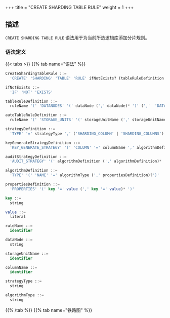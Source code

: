 +++
title = "CREATE SHARDING TABLE RULE"
weight = 1
+++

## 描述

`CREATE SHARDING TABLE RULE` 语法用于为当前所选逻辑库添加分片规则。

### 语法定义

{{< tabs >}}
{{% tab name="语法" %}}
```sql
CreateShardingTableRule ::=
  'CREATE' 'SHARDING' 'TABLE' 'RULE' ifNotExists? (tableRuleDefinition | autoTableRuleDefinition) (',' (tableRuleDefinition | autoTableRuleDefinition))*

ifNotExists ::=
  'IF' 'NOT' 'EXISTS'

tableRuleDefinition ::= 
  ruleName '(' 'DATANODES' '(' dataNode (',' dataNode)* ')' (','  'DATABASE_STRATEGY' '(' strategyDefinition ')')? (','  'TABLE_STRATEGY' '(' strategyDefinition ')')? (','  'KEY_GENERATE_STRATEGY' '(' keyGenerateStrategyDefinition ')')? (',' 'AUDIT_STRATEGY' '(' auditStrategyDefinition ')')? ')'

autoTableRuleDefinition ::=
  ruleName '(' 'STORAGE_UNITS' '(' storageUnitName (',' storageUnitName)*  ')' ',' 'SHARDING_COLUMN' '=' columnName ',' algorithmDefinition (',' 'KEY_GENERATE_STRATEGY' '(' keyGenerateStrategyDefinition ')')? (',' 'AUDIT_STRATEGY' '(' auditStrategyDefinition ')')? ')'

strategyDefinition ::=
  'TYPE' '=' strategyType ',' ('SHARDING_COLUMN' | 'SHARDING_COLUMNS') '=' columnName ',' algorithmDefinition

keyGenerateStrategyDefinition ::= 
  'KEY_GENERATE_STRATEGY' '(' 'COLUMN' '=' columnName ',' algorithmDefinition ')' 

auditStrategyDefinition ::= 
  'AUDIT_STRATEGY' '(' algorithmDefinition (',' algorithmDefinition)* ')'

algorithmDefinition ::=
  'TYPE' '(' 'NAME' '=' algorithmType (',' propertiesDefinition)?')'

propertiesDefinition ::=
  'PROPERTIES' '(' key '=' value (',' key '=' value)* ')'

key ::=
  string

value ::=
  literal

ruleName ::=
  identifier

dataNode ::=
  string

storageUnitName ::=
  identifier

columnName ::=
  identifier

strategyType ::=
  string

algorithmType ::=
  string
```
{{% /tab %}}
{{% tab name="铁路图" %}}
<iframe frameborder="0" name="diagram" id="diagram" width="100%" height="100%"></iframe>
{{% /tab %}}
{{< /tabs >}}

### 补充说明

- `tableRuleDefinition` 为标准分片规则定义；`autoTableRuleDefinition`
  为自动分片规则定义。标准分片规则和自动分片规则可参考[数据分片](/cn/user-manual/shardingsphere-jdbc/yaml-config/rules/sharding/)；
- 当使用标准分片时：
    - `DATANODES` 只能使用已经添加到当前逻辑库的资源，且只能使用 INLINE 表达式指定需要的资源；
    - `DATABASE_STRATEGY`、`TABLE_STRATEGY` 表示分库和分表策略，均为可选项，未配置时使用默认策略；
    - `strategyDefinition` 中属性 `TYPE` 用于指定[分片算法](/cn/user-manual/common-config/builtin-algorithm/sharding/#自定义类分片算法)的类型，目前仅支持 `STANDARD`
      、`COMPLEX`。使用 `COMPLEX` 时需要用 `SHARDING_COLUMNS` 指定多个分片键。
- 当使用自动分片时：
    - `STORAGE_UNITS` 只能使用已经添加到当前逻辑库的资源，可通过枚举或 INLINE 表达式指定需要的资源；
    - 只能使用自动分片算法，可参考[自动分片算法](/cn/user-manual/common-config/builtin-algorithm/sharding/#自动分片算法)。
- `algorithmType` 为分片算法类型，分片算法类型请参考[分片算法](/cn/user-manual/common-config/builtin-algorithm/sharding/)；
- 自动生成的算法命名规则为  `tableName` _ `strategyType` _ `algorithmType`；
- 自动生成的主键策略命名规则为 `tableName` _ `strategyType`；
- `KEY_GENERATE_STRATEGY`
  用于指定主键生成策略，为可选项，关于主键生成策略可参考[分布式主键](/cn/user-manual/common-config/builtin-algorithm/keygen/)；
- `AUDIT_STRATEGY`
  用于指定分配审计生成策略，为可选项，关于分片审计生成策略可参考[分片审计](/cn/user-manual/common-config/builtin-algorithm/audit/)；
- `ifNotExists` 子句用于避免出现 `Duplicate sharding rule` 错误。

### 示例

#### 1.标准分片规则

```sql
CREATE SHARDING TABLE RULE t_order_item (
DATANODES("ds_${0..1}.t_order_item_${0..1}"),
DATABASE_STRATEGY(TYPE="standard",SHARDING_COLUMN=user_id,SHARDING_ALGORITHM(TYPE(NAME="inline",PROPERTIES("algorithm-expression"="ds_${user_id % 2}")))),
TABLE_STRATEGY(TYPE="standard",SHARDING_COLUMN=order_id,SHARDING_ALGORITHM(TYPE(NAME="inline",PROPERTIES("algorithm-expression"="t_order_item_${order_id % 2}")))),
KEY_GENERATE_STRATEGY(COLUMN=another_id,TYPE(NAME="snowflake")),
AUDIT_STRATEGY (TYPE(NAME="DML_SHARDING_CONDITIONS"),ALLOW_HINT_DISABLE=true)
);
```

#### 2.自动分片规则

```sql
CREATE SHARDING TABLE RULE t_order (
STORAGE_UNITS(ds_0,ds_1),
SHARDING_COLUMN=order_id,TYPE(NAME="hash_mod",PROPERTIES("sharding-count"="4")),
KEY_GENERATE_STRATEGY(COLUMN=another_id,TYPE(NAME="snowflake")),
AUDIT_STRATEGY (TYPE(NAME="DML_SHARDING_CONDITIONS"),ALLOW_HINT_DISABLE=true)
);
```

#### 3.使用 `ifNotExists` 子句创建分片规则

- 标准分片规则

```sql
CREATE SHARDING TABLE RULE IF NOT EXISTS t_order_item (
DATANODES("ds_${0..1}.t_order_item_${0..1}"),
DATABASE_STRATEGY(TYPE="standard",SHARDING_COLUMN=user_id,SHARDING_ALGORITHM(TYPE(NAME="inline",PROPERTIES("algorithm-expression"="ds_${user_id % 2}")))),
TABLE_STRATEGY(TYPE="standard",SHARDING_COLUMN=order_id,SHARDING_ALGORITHM(TYPE(NAME="inline",PROPERTIES("algorithm-expression"="t_order_item_${order_id % 2}")))),
KEY_GENERATE_STRATEGY(COLUMN=another_id,TYPE(NAME="snowflake")),
AUDIT_STRATEGY (TYPE(NAME="DML_SHARDING_CONDITIONS"),ALLOW_HINT_DISABLE=true)
);
```

- 自动分片规则

```sql
CREATE SHARDING TABLE RULE IF NOT EXISTS t_order (
STORAGE_UNITS(ds_0,ds_1),
SHARDING_COLUMN=order_id,TYPE(NAME="hash_mod",PROPERTIES("sharding-count"="4")),
KEY_GENERATE_STRATEGY(COLUMN=another_id,TYPE(NAME="snowflake")),
AUDIT_STRATEGY (TYPE(NAME="DML_SHARDING_CONDITIONS"),ALLOW_HINT_DISABLE=true)
);
```

### 保留字

`CREATE`、`SHARDING`、`TABLE`、`RULE`、`DATANODES`、`DATABASE_STRATEGY`、`TABLE_STRATEGY`、`KEY_GENERATE_STRATEGY`、`STORAGE_UNITS`、`SHARDING_COLUMN`、`TYPE`、`SHARDING_COLUMN`、`KEY_GENERATOR`、`SHARDING_ALGORITHM`、`COLUMN`、`NAME`、`PROPERTIES`、`AUDIT_STRATEGY`、`AUDITORS`、`ALLOW_HINT_DISABLE`

### 相关链接

- [保留字](/cn/user-manual/shardingsphere-proxy/distsql/syntax/reserved-word/)
- [CREATE DEFAULT_SHARDING STRATEGY](/cn/user-manual/shardingsphere-proxy/distsql/syntax/rdl/rule-definition/sharding/create-default-sharding-strategy/)
